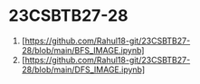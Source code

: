 # 23CSBTB27-28
1. [https://github.com/Rahul18-git/23CSBTB27-28/blob/main/BFS_IMAGE.ipynb]
2. [https://github.com/Rahul18-git/23CSBTB27-28/blob/main/DFS_IMAGE.ipynb]

